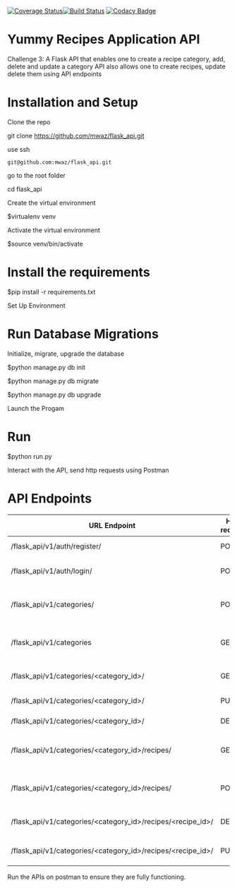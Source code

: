 [![Coverage Status](https://coveralls.io/repos/github/mwaz/flask_api/badge.svg?branch=develop)](https://coveralls.io/github/mwaz/flask_api?branch=develop)[![Build Status](https://travis-ci.org/mwaz/flask_api.svg?branch=develop)](https://travis-ci.org/mwaz/flask_api)
[![Codacy Badge](https://api.codacy.com/project/badge/Grade/6fb4d5ea061346429bfdb9a9ac62f55c)](https://www.codacy.com/app/mwaz/flask_api?utm_source=github.com&amp;utm_medium=referral&amp;utm_content=mwaz/flask_api&amp;utm_campaign=Badge_Grade)

# Yummy Recipes Application API
Challenge 3: A Flask API that enables one to create a recipe category, add, delete and update a category
API also allows one to create recipes, update delete them using API endpoints

# Installation and Setup

Clone the repo

git clone https://github.com/mwaz/flask_api.git

use ssh

    git@github.com:mwaz/flask_api.git

go to the root folder

cd flask_api

Create the virtual environment

$virtualenv venv

Activate the virtual environment

$source venv/bin/activate

# Install the requirements

$pip install -r requirements.txt

Set Up Environment


# Run Database Migrations

 Initialize, migrate, upgrade the database

$python manage.py db init

$python manage.py db migrate

$python manage.py db upgrade

Launch the Progam

# Run

$python run.py

Interact with the API, send http requests using Postman

# API Endpoints

URL Endpoint	|               HTTP requests   | access| status|
----------------|-----------------|-------------|------------------
/flask_api/v1/auth/register/   |      POST	| Register a new user|publc
/flask_api/v1/auth/login/	  |     POST	| Login and retrieve token|public
/flask_api/v1/categories/	              |      POST	|  Create a new recipe category|private
/flask_api/v1/categories	              |      GET	|  Retrieve all categories  for user|private
/flask_api/v1/categories/<category_id>/   |  	 GET	   | Retrieve a category by ID | private
/flask_api/v1/categories/<category_id>/	  |      PUT	|     Update a category |private
/flask_api/v1/categories/<category_id>/   |      DELETE	| Delete a category |private
/flask_api/v1/categories/<category_id>/recipes/  |  GET  |Retrive recipes in a given category |private
/flask_api/v1/categories/<category_id>/recipes/     |     POST	| Create recipes in a category|private
/flask_api/v1/categories/<category_id>/recipes/<recipe_id>/|	DELETE	| Delete a recipe in a category  |prvate
/flask_api/v1/categories/<category_id>/recipes/<recipe_id>/ |	PUT   	|update recipe details |private

Run the APIs on postman to ensure they are fully functioning.

